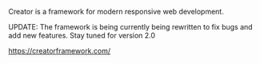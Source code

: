 Creator is a framework for modern responsive web development.

UPDATE: The framework is being currently being rewritten to fix bugs and add new features. Stay tuned for version 2.0


https://creatorframework.com/